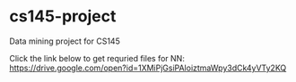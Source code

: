 # cs145-project
Data mining project for CS145

Click the link below to get requried files for NN:
https://drive.google.com/open?id=1XMiPjGsiPAloiztmaWpy3dCk4yVTy2KQ
